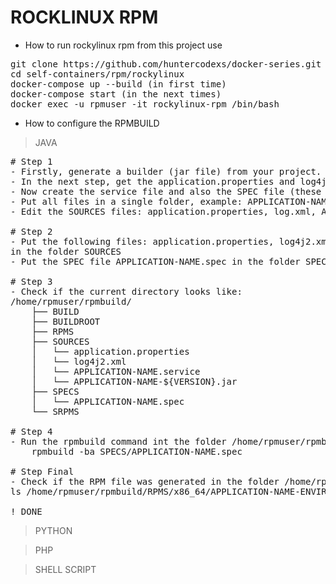 # ROCKLINUX RPM

- How to run rockylinux rpm from this project use

<pre>
git clone https://github.com/huntercodexs/docker-series.git .
cd self-containers/rpm/rockylinux
docker-compose up --build (in first time)
docker-compose start (in the next times)
docker exec -u rpmuser -it rockylinux-rpm /bin/bash
</pre>


- How to configure the RPMBUILD

> JAVA

<pre>
# Step 1
- Firstly, generate a builder (jar file) from your project.
- In the next step, get the application.properties and log4j2.xml (if exists)
- Now create the service file and also the SPEC file (these files can be obtained in the path shared/java in this project)
- Put all files in a single folder, example: APPLICATION-NAME/
- Edit the SOURCES files: application.properties, log.xml, APPLICATION-NAME.service e APPLICATION-NAME.spec

# Step 2
- Put the following files: application.properties, log4j2.xml, APPLICATION-NAME.service, APPLICATION-NAME-${VERSION}.jar 
in the folder SOURCES
- Put the SPEC file APPLICATION-NAME.spec in the folder SPECS

# Step 3
- Check if the current directory looks like:
/home/rpmuser/rpmbuild/
    ├── BUILD
    ├── BUILDROOT
    ├── RPMS
    ├── SOURCES
    │   └── application.properties
    │   └── log4j2.xml
    │   └── APPLICATION-NAME.service
    │   └── APPLICATION-NAME-${VERSION}.jar
    ├── SPECS
    │   └── APPLICATION-NAME.spec
    └── SRPMS

# Step 4
- Run the rpmbuild command int the folder /home/rpmuser/rpmbuild as showed bellow:
    rpmbuild -ba SPECS/APPLICATION-NAME.spec

# Step Final
- Check if the RPM file was generated in the folder /home/rpmuser/rpmbuild/RPMS/x86_64/
ls /home/rpmuser/rpmbuild/RPMS/x86_64/APPLICATION-NAME-ENVIRONMENT-${VERSION}-0.x86_64.rpm

! DONE
</pre>

> PYTHON

> PHP

> SHELL SCRIPT
